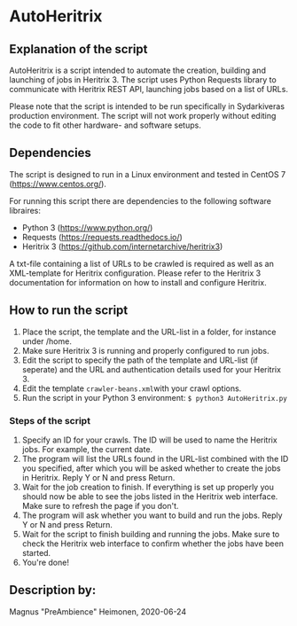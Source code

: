 <!--- State the text needed in the fields marked with [explanatory on what] if not needed remove the text. 
Feel free to use more mark down for formatting the text-->
# AutoHeritrix

## Explanation of the script
AutoHeritrix is a script intended to automate the creation, building and launching of jobs in Heritrix 3.
The script uses Python Requests library to communicate with Heritrix REST API, launching jobs based on a list of URLs.

Please note that the script is intended to be run specifically in Sydarkiveras production environment. The script will not work properly without editing the code to fit other hardware- and software setups.

## Dependencies
The script is designed to run in a Linux environment and tested in CentOS 7 (https://www.centos.org/).

For running this script there are dependencies to the following software libraires:

-	Python 3 (https://www.python.org/)
-	Requests (https://requests.readthedocs.io/)
- Heritrix 3 (https://github.com/internetarchive/heritrix3)

A txt-file containing a list of URLs to be crawled is required as well as an XML-template for Heritrix configuration.
Please refer to the Heritrix 3 documentation for information on how to install and configure Heritrix.
 
## How to run the script
1.  Place the script, the template and the URL-list in a folder, for instance under /home.
2.  Make sure Heritrix 3 is running and properly configured to run jobs.
3.  Edit the script to specify the path of the template and URL-list (if seperate) and the URL and authentication details used for your Heritrix 3.
4.  Edit the template ```crawler-beans.xml```with your crawl options.
4.  Run the script in your Python 3 environment: ```$ python3 AutoHeritrix.py```

### Steps of the script
1.  Specify an ID for your crawls. The ID will be used to name the Heritrix jobs. For example, the current date.
2.  The program will list the URLs found in the URL-list combined with the ID you specified, after which you will be asked whether to create the jobs in Heritrix. Reply Y or N and press Return.
3.  Wait for the job creation to finish. If everything is set up properly you should now be able to see the jobs listed in the Heritrix web interface. Make sure to refresh the page if you don't. 
4.  The program will ask whether you want to build and run the jobs. Reply Y or N and press Return.
5.  Wait for the script to finish building and running the jobs. Make sure to check the Heritrix web interface to confirm whether the jobs have been started.
6. You're done!

## Description by:
Magnus "PreAmbience" Heimonen, 2020-06-24

